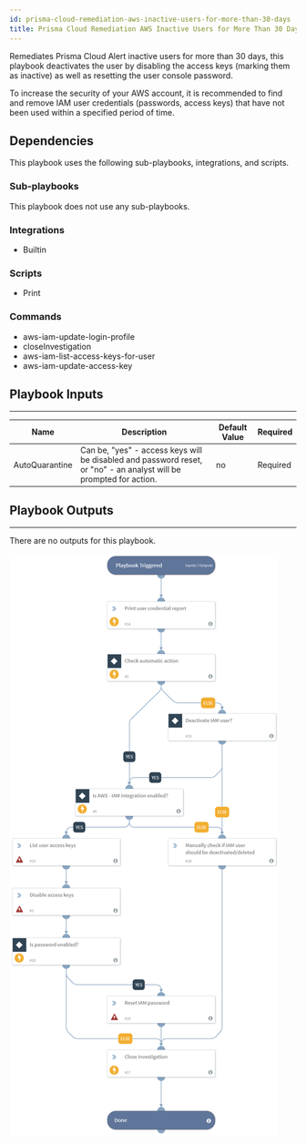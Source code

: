 ```yaml
---
id: prisma-cloud-remediation-aws-inactive-users-for-more-than-30-days
title: Prisma Cloud Remediation AWS Inactive Users for More Than 30 Days
---
```


Remediates Prisma Cloud Alert inactive users for more than 30 days, this playbook deactivates the user by disabling the access keys (marking them as inactive) as well as resetting the user console password.

To increase the security of your AWS account, it is recommended to find and remove IAM user credentials (passwords, access keys) that have not been used within a specified period of time.

## Dependencies
This playbook uses the following sub-playbooks, integrations, and scripts.

### Sub-playbooks
This playbook does not use any sub-playbooks.

### Integrations
* Builtin

### Scripts
* Print

### Commands
* aws-iam-update-login-profile
* closeInvestigation
* aws-iam-list-access-keys-for-user
* aws-iam-update-access-key

## Playbook Inputs
---

| **Name** | **Description** | **Default Value** | **Required** |
| --- | --- | --- | --- | 
| AutoQuarantine | Can be, "yes" - access keys will be disabled and password reset, or "no" - an analyst will be prompted for action. | no | Required |

## Playbook Outputs
---
There are no outputs for this playbook.

![PrismaCloudRemediation_AWSInactiveUsersForMoreThan30Days](https://github.com/ElazarK/content-docs/blob/master/images/playbooks/PrismaCloudRemediation_AWSInactiveUsersForMoreThan30Days.png) 
